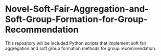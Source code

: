# Novel-Soft-Fair-Aggregation-and-Soft-Group-Formation-for-Group-Recommendation
This repository will be included Python scripts that implement soft fair aggregation and soft group formation methods for group recommendation.
